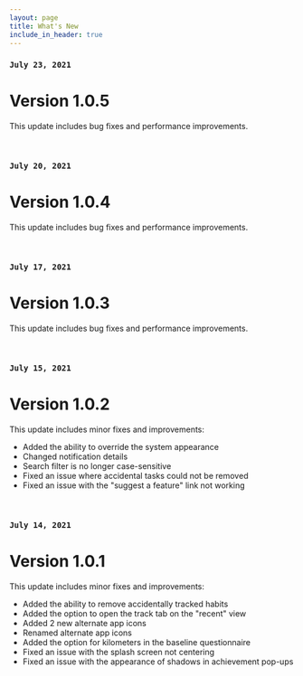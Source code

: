 ```yaml
---
layout: page
title: What's New
include_in_header: true
---
```


### `July 23, 2021`
# **Version 1.0.5**

This update includes bug fixes and performance improvements.

<br>

### `July 20, 2021`
# **Version 1.0.4**

This update includes bug fixes and performance improvements.

<br>

### `July 17, 2021`
# **Version 1.0.3**

This update includes bug fixes and performance improvements.

<br>

### `July 15, 2021`
# **Version 1.0.2**

This update includes minor fixes and improvements:

- Added the ability to override the system appearance
- Changed notification details
- Search filter is no longer case-sensitive
- Fixed an issue where accidental tasks could not be removed
- Fixed an issue with the "suggest a feature" link not working

<br>

### `July 14, 2021`
# **Version 1.0.1**

This update includes minor fixes and improvements:

- Added the ability to remove accidentally tracked habits
- Added the option to open the track tab on the "recent" view
- Added 2 new alternate app icons
- Renamed alternate app icons
- Added the option for kilometers in the baseline questionnaire
- Fixed an issue with the splash screen not centering
- Fixed an issue with the appearance of shadows in achievement pop-ups

<br>
